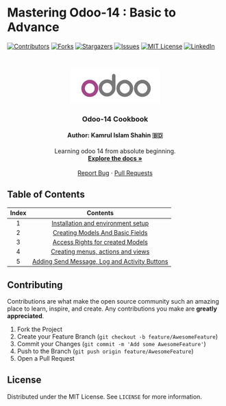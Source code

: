 # Mastering Odoo-14 : Basic to Advance

[![Contributors][contributors-shield]][contributors-url]
[![Forks][forks-shield]][forks-url]
[![Stargazers][stars-shield]][stars-url]
[![Issues][issues-shield]][issues-url]
[![MIT License][license-shield]][license-url]
[![LinkedIn][linkedin-shield]][linkedin-url]

<!-- PROJECT LOGO -->

<br />
<p align="center">
  <a href="https://github.com/KamrulSh/odoo14-cookbook">
    <img src="images/odoo.png" alt="Logo" width="210" height=80">
  </a>

  <h3 align="center">Odoo-14 Cookbook</h3>
  <h4 align="center">Author: Kamrul Islam Shahin 🇧🇩</h4>
  <p align="center">
    Learning odoo 14 from absolute beginning.
    <br />
    <a href="https://github.com/KamrulSh/odoo14-cookbook"><strong>Explore the docs »</strong></a>
    <br />
    <br />
    <a href="https://github.com/KamrulSh/odoo14-cookbook/issues">Report Bug</a>
    ·
    <a href="https://github.com/KamrulSh/odoo14-cookbook/pulls">Pull Requests</a>
  </p>
</p>

<!-- TABLE OF CONTENTS -->

## Table of Contents

| Index |                               Contents                                |
| :---: | :-------------------------------------------------------------------: |
|   1   |    [Installation and environment setup](./pages/1_installation.md)    |
|   2   |     [Creating Models And Basic Fields](./pages/2_modelsFields.md)     |
|   3   |      [Access Rights for created Models ](./pages/3_security.md)       |
|   4   |    [Creating menus, actions and views](./pages/4_actionsViews.md)     |
|   5   | [Adding Send Message, Log and Activity Buttons](./pages/5_chatter.md) |

<!-- CONTRIBUTING -->

## Contributing

Contributions are what make the open source community such an amazing place to learn, inspire, and create. Any contributions you make are **greatly appreciated**.

1. Fork the Project
2. Create your Feature Branch (`git checkout -b feature/AwesomeFeature`)
3. Commit your Changes (`git commit -m 'Add some AwesomeFeature'`)
4. Push to the Branch (`git push origin feature/AwesomeFeature`)
5. Open a Pull Request

<!-- LICENSE -->

## License

Distributed under the MIT License. See `LICENSE` for more information.

<!-- MARKDOWN LINKS & IMAGES -->

[contributors-shield]: https://img.shields.io/github/contributors/kamrulSh/odoo14-cookbook.svg?style=for-the-badge
[contributors-url]: https://github.com/KamrulSh/odoo14-cookbook/graphs/contributors
[forks-shield]: https://img.shields.io/github/forks/KamrulSh/odoo14-cookbook.svg?style=for-the-badge
[forks-url]: https://github.com/KamrulSh/odoo14-cookbook/network/members
[stars-shield]: https://img.shields.io/github/stars/KamrulSh/odoo14-cookbook.svg?style=for-the-badge
[stars-url]: https://github.com/KamrulSh/odoo14-cookbook/stargazers
[issues-shield]: https://img.shields.io/github/issues/KamrulSh/odoo14-cookbook.svg?style=for-the-badge
[issues-url]: https://github.com/KamrulSh/odoo14-cookbook/issues
[license-shield]: https://img.shields.io/github/license/KamrulSh/odoo14-cookbook.svg?style=for-the-badge
[license-url]: https://github.com/KamrulSh/odoo14-cookbook/blob/main/LICENSE
[linkedin-shield]: https://img.shields.io/badge/LinkedIn-0077B5?style=for-the-badge&logo=linkedin&logoColor=white
[linkedin-url]: https://linkedin.com/in/mdkamrulshahin
